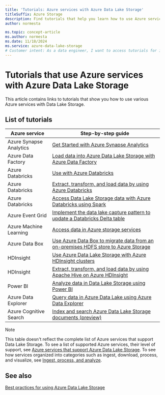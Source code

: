 ```yaml
---
title: 'Tutorials: Azure services with Azure Data Lake Storage'
titleSuffix: Azure Storage
description: Find tutorials that help you learn how to use Azure services with Azure Data Lake Storage.
author: normesta

ms.topic: concept-article
ms.author: normesta
ms.date: 11/18/2024
ms.service: azure-data-lake-storage
# Customer intent: As a data engineer, I want to access tutorials for integrating Azure services with Data Lake Storage, so that I can effectively utilize these tools for data management and analysis.
---
```


# Tutorials that use Azure services with Azure Data Lake Storage

This article contains links to tutorials that show you how to use various Azure services with Data Lake Storage.

## List of tutorials

| Azure service | Step-by-step guide |
|---------------|-------------------|
| Azure Synapse Analytics | [Get Started with Azure Synapse Analytics](../../synapse-analytics/get-started.md) |
| Azure Data Factory | [Load data into Azure Data Lake Storage with Azure Data Factory](../../data-factory/load-azure-data-lake-storage-gen2.md) |
| Azure Databricks | [Use with Azure Databricks](/azure/databricks/data/data-sources/azure/adls-gen2/) |
| Azure Databricks | [Extract, transform, and load data by using Azure Databricks](/azure/databricks/scenarios/databricks-extract-load-sql-data-warehouse) |
| Azure Databricks | [Access Data Lake Storage data with Azure Databricks using Spark](data-lake-storage-use-databricks-spark.md)|
| Azure Event Grid | [Implement the data lake capture pattern to update a Databricks Delta table](data-lake-storage-events.md) |
| Azure Machine Learning | [Access data in Azure storage services](/azure/machine-learning/how-to-access-data) |
| Azure Data Box | [Use Azure Data Box to migrate data from an on-premises HDFS store to Azure Storage](data-lake-storage-migrate-on-premises-hdfs-cluster.md) |
| HDInsight | [Use Azure Data Lake Storage with Azure HDInsight clusters](../../hdinsight/hdinsight-hadoop-use-data-lake-storage-gen2.md) |
| HDInsight | [Extract, transform, and load data by using Apache Hive on Azure HDInsight](data-lake-storage-tutorial-extract-transform-load-hive.md) |
| Power BI | [Analyze data in Data Lake Storage using Power BI](/power-query/connectors/datalakestorage) |
| Azure Data Explorer | [Query data in Azure Data Lake using Azure Data Explorer](/azure/data-explorer/data-lake-query-data) |
| Azure Cognitive Search | [Index and search Azure Data Lake Storage documents (preview)](/azure/search/search-howto-index-azure-data-lake-storage) |

> [!NOTE]
> This table doesn't reflect the complete list of Azure services that support Data Lake Storage. To see a list of supported Azure services, their level of support, see [Azure services that support Azure Data Lake Storage](data-lake-storage-supported-azure-services.md). To see how services organized into categories such as ingest, download, process, and visualize, see [Ingest, process, and analyze](./data-lake-storage-best-practices.md#ingest-process-and-analyze).

## See also

[Best practices for using Azure Data Lake Storage](data-lake-storage-best-practices.md)
